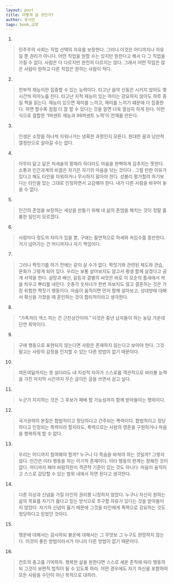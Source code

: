 ```yaml
---
layout: post
title: 어떻게 살 것인가?
author: 유시민
tags: book,교양
---
```


1. 
> 민주주의 사회는 직업 선택의 자유를 보장한다. 그러나 이것은 어디까지나 자유일 뿐 권리가 아니다. 어떤 직업을 원할 수는 있지만 원한다고 해서 다 그 직업을 가질 수 없다. 사람은 다 다르지만 완전히 다르지는 않다. 그래서 어떤 직업은 많은 사람이 원하고 다른 직업은 원하는 사람이 적다.
 
2. 
> 천부적 재능이란 집중할 수 있는 능력이다. 타고난 음악 신동은 시키지 않아도 몇 시간씩 피아노를 친다. 타고난 지적 재능이 있는 아이는 강요하지 않아도 하루 종일 책을 읽는다. 재능이 있으면 재미를 느끼고, 재미를 느끼기 떄문에 더 집중한다. 하면 할수록 점점 더 잘 할 수 있다는 것을 알면 더욱 열심히 하게 된다. 이런 식으로 결합한 ‘1퍼센트 재능과 99퍼센트 노력’이 천재를 만든다.
 
3. 
> 인생은 소망을 하나씩 지워나가는 냉혹한 과정인지 모른다. 원대한 꿈과 낭만적 열정만으로 살아갈 수는 없다.
 
4. 
> 아무리 닳고 닳은 처세술의 황제라 하더라도 마음을 완벽하게 감추지는 못한다. 소통과 인간과계의 비결은 자기은 자기의 마음을 닦는 것이다 . 그럴 만한 이유가 있다고 해도 타인을 미워하거나 무시하지 말아야 한다. 섣불리 평가할려 하기보다는 타인을 있는 그대로 인정하면서 교감해야 한다. 내가 다른 사람을 바꾸어 놓을 수 없다.
 
5. 
> 인간의 존엄을 보장하는 세상을 만들기 위해 내 삶의 존엄을 해치는 것이 정말 훌륭한 일인지 모르겠다.
 
6. 
> 사람마다 정도의 차이가 있을 뿐, 구애는 필연적으로 허세와 속임수를 동반한다. 거기 넘어가는 건 어디까지나 자기 책임이다.
 
7. 
> 그러나 짝짓기를 하기 전에는 같이 살 수가 없다. 짝짓기와 관련된 제도와 관습, 문화가 그렇게 되어 있다. 우리는 보통 살아보지도 않고서 평생 함께 살겠다고 공개 서약을 한다. 실망과 배신, 갈등과 결별의 씨앗은 바로 이 모순의 틈새에서 싹을 틔우고 뿌리를 내린다. 숫총각 숫처녀가 한번 자보지도 않고 결혼하는 것은 가장 위험한 짝짓기 행동이다. 마음이 움직이면 먼저 함께 살아보고, 상대방에 대해서 확신을 가졌을 때 혼인하는 것이 합리적이라고 생각한다.
 
8. 
> “가족끼리 섹스 하는 건 근친상간이야.” 이것은 중년 남자들이 하는 농담 가운데 단연 최악이다.
 
9. 
> 구애 행동으로 표현되지 않는다면 사랑은 존재하지 않는다고 보아야 한다. 그것 말고는 사랑의 감정을 인지할 수 있는 다른 방법이 없기 때문이다.
 
10. 
> 여든여덞까지는 못 살더라도 내 지성적 자아가 스스로를 객관적으로 바라볼 능력을 가진 마지막 시간까지 무슨 글이든 글을 쓰면서 살고 싶다.
 
11. 
> 누군가 지지하는 것은 그 후보가 패배 할 가능성까지 함께 받아들이는 행위이다.
 
12. 
> 국가권력의 본질은 합법적이고 정당하다고 간주되는 폭력이다. 합법적이고 정당하다고 인정되는 폭력이라 할지라도, 폭력으로는 사람의 영혼을 구원하거나 마음을 행복하게 할 수 없다.
 
13. 
> 우리는 어디까지 참여해야 할까? 누구나 다 목숨을 바쳐야 하는 것일까? 그렇지 않다. 인간은 이타 행동을 하는 이기적 존재이다. 이타 행동의 한계는 정해진 것이 없다. 어디까지 해야 바람직한지 객관적 기준이 있는 것도 아니다. 마음이 움직이고 스스로 감당할 수 있는 범위 내에서 하면 된다고 생각한다.
 
14. 
> 다른 이상과 신념을 가질 타인의 권리릉 니정하지 않았다. 누구나 자신이 원하는 삶의 목표를 자기가 옳다고 믿는 방식으로 추구할 자유가 있다는 것을 받아들이지 않았다. 자기의 신념이 옳기 때문에 그것을 타인에게 폭력으로 강요하는 것도 정당하다고 믿었던 것이다.
 
15. 
> 행운에 대해서는 감사하되 불운에 대해서는 그 무엇보 그 누구도 원망하지 않는다. 이것이 좋은 방법이라서가 아니라 다른 방법이 없기 때문이다.
 
16. 
> 칸트의 충고를 기억하자. 행복한 삶을 원한다면 스스로 세운 준칙에 따라 행동하되 그것이 보편적 법칙이 될 수 있도록 하라. 어떤 경우에도 자기 자신을 포함하여 모든 사람을 수단이 아닌 목적으로 대하라.

 